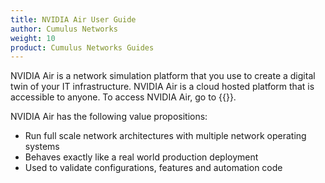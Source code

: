```yaml
---
title: NVIDIA Air User Guide
author: Cumulus Networks
weight: 10
product: Cumulus Networks Guides
---
```


NVIDIA Air is a network simulation platform that you use to create a digital twin of your IT infrastructure. NVIDIA Air is a cloud hosted platform that is accessible to anyone. To access NVIDIA Air, go to {{<exlink url="https://air.nvidia.com" text="air.nvidia.com">}}.

NVIDIA Air has the following value propositions:

- Run full scale network architectures with multiple network operating systems
- Behaves exactly like a real world production deployment
- Used to validate configurations, features and automation code
